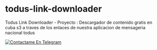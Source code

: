 # todus-link-downloader
Todus Link Downloader - Proyecto : Descargador de contenido gratis en cuba s3 a traves de los enlaces de nuestra aplicacion de mensageria nacional todus

[![Contactame En Telegram](https://telegram.org/img/t_logo_sprite.svg)](https://t.me/obisoftdev)

